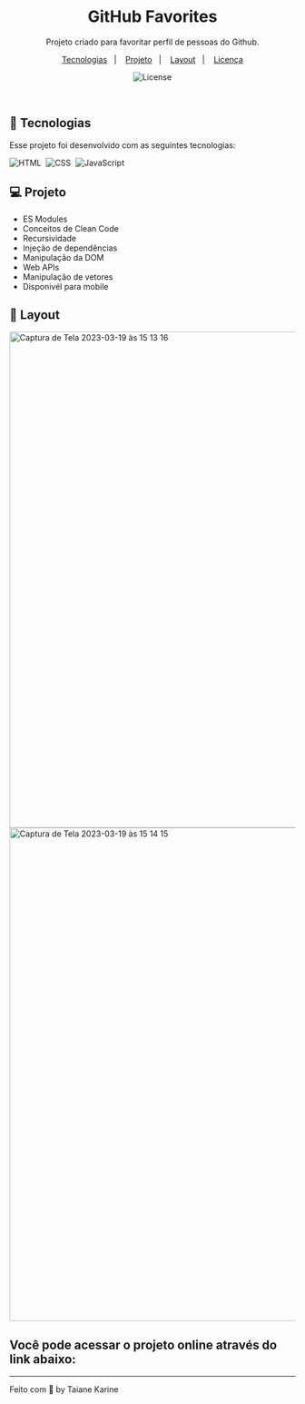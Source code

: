 <h1 align="center"> GitHub Favorites </h1>

<p align="center">
Projeto criado para favoritar perfil de pessoas do Github.


<p align="center">
  <a href="#-tecnologias">Tecnologias</a>&nbsp;&nbsp;&nbsp;|&nbsp;&nbsp;&nbsp;
  <a href="#-projeto">Projeto</a>&nbsp;&nbsp;&nbsp;|&nbsp;&nbsp;&nbsp;
  <a href="#-layout">Layout</a>&nbsp;&nbsp;&nbsp;|&nbsp;&nbsp;&nbsp;
  <a href="#memo-licença">Licença</a>
</p>

<p align="center">
  <img alt="License" src="https://img.shields.io/static/v1?label=license&message=MIT&color=49AA26&labelColor=000000">
</p>

<br>

## 🚀 Tecnologias

Esse projeto foi desenvolvido com as seguintes tecnologias:

![HTML](https://img.shields.io/badge/-HTML-05122A?style=flat&logo=HTML5)&nbsp;
![CSS](https://img.shields.io/badge/-CSS-05122A?style=flat&logo=CSS3&logoColor=1572B6)&nbsp;
![JavaScript](https://img.shields.io/badge/-JavaScript-05122A?style=flat&logo=javascript)&nbsp;

## 💻 Projeto

- ES Modules
- Conceitos de Clean Code
- Recursividade
- Injeção de dependências
- Manipulação da DOM
- Web APIs
- Manipulação de vetores
- Disponivél para mobile


## 🔖 Layout

<img width="874" alt="Captura de Tela 2023-03-19 às 15 13 16" src="https://user-images.githubusercontent.com/94652702/226198272-8816d41b-e445-4faf-a151-b65e769e6206.png">

<img width="869" alt="Captura de Tela 2023-03-19 às 15 14 15" src="https://user-images.githubusercontent.com/94652702/226198275-261ad159-5482-49be-a582-b1ba05fa5c6c.png">


## Você pode acessar o projeto online através do link abaixo:


---

Feito com 🧡 by Taiane Karine